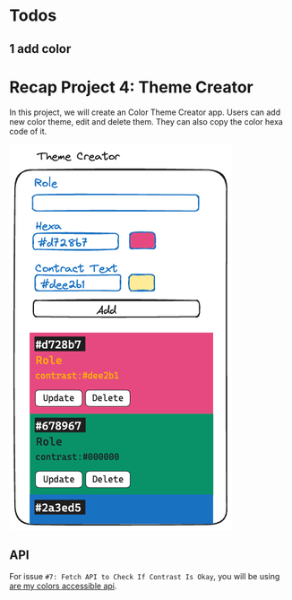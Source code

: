 # Todos
## 1 add color


# Recap Project 4: Theme Creator
In this project, we will create an Color Theme Creator app.
Users can add new color theme, edit and delete them. They can also copy the color hexa code of it.

![wireframes](./docs/wireframes.excalidraw.png)

## API

For issue `#7: Fetch API to Check If Contrast Is Okay`, you will be using [are my colors accessible api](https://www.aremycolorsaccessible.com/api-page).